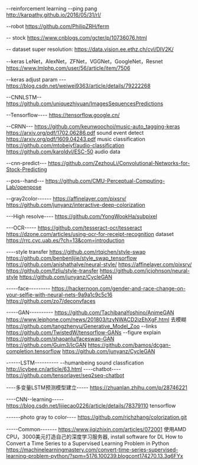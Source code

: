 --reinforcement learning
  --ping pang
  http://karpathy.github.io/2016/05/31/rl/  

--robot
https://github.com/PhilipZRH/ferm

-- stock
https://www.cnblogs.com/gcter/p/10736076.html

-- dataset
super resolution:
   https://data.vision.ee.ethz.ch/cvl/DIV2K/

--keras LeNet，AlexNet，ZFNet，VGGNet，GoogleNet，Resnet
https://www.lmlphp.com/user/56/article/item/7506

--keras adjust param ---
https://blog.csdn.net/weiwei9363/article/details/79222268

--CNNLSTM--
https://github.com/uniquezhiyuan/ImagesSequencesPredictions

--Tensorflow----
https://tensorflow.google.cn/

--CRNN---
https://github.com/keunwoochoi/music-auto_tagging-keras
https://arxiv.org/pdf/1702.06286.pdf sound event detect
https://arxiv.org/pdf/1609.04243.pdf music classification
https://github.com/mtobeiyf/audio-classification
https://github.com/karoldvl/ESC-50  audio data

--cnn-predict---
https://github.com/ZezhouLi/Convolutional-Networks-for-Stock-Predicting

--pos--hand---
https://github.com/CMU-Perceptual-Computing-Lab/openpose

--gray2color------
https://affinelayer.com/pixsrv/
https://github.com/junyanz/interactive-deep-colorization

---High resolve----
https://github.com/YongWookHa/subpixel

---OCR-----
https://github.com/tesseract-ocr/tesseract
https://dzone.com/articles/using-ocr-for-receipt-recognition
dataset
https://rrc.cvc.uab.es/?ch=13&com=introduction

----style transfer
https://github.com/rtqichen/style-swap
https://github.com/benbenlijie/style_swap_tensorflow
https://github.com/anishathalye/neural-style/
https://affinelayer.com/pixsrv/
https://github.com/fzliu/style-transfer
https://github.com/jcjohnson/neural-style
https://github.com/junyanz/CycleGAN

-----face---------
https://hackernoon.com/gender-and-race-change-on-your-selfie-with-neural-nets-9a9a1c9c5c16
https://github.com/zo7/deconvfaces

-----GAN----------
https://github.com/TachibanaYoshino/AnimeGAN
https://www.leiphone.com/news/201803/tzyNWACD2jzEhXgF.html 去模糊
https://github.com/tangzhenyu/Generative_Model_Zoo --links
https://github.com/TwistedW/tensorflow-GANs  --figure explain
https://github.com/shaoanlu/faceswap-GAN
https://github.com/Guim3/IcGAN
https://github.com/bamos/dcgan-completion.tensorflow
https://github.com/junyanz/CycleGAN

------LSTM----------
  --humanbeing sound classfication
http://icybee.cn/article/63.html
  ----chatbot----
https://github.com/tensorlayer/seq2seq-chatbot

----多变量LSTM预测模型建立-----
https://zhuanlan.zhihu.com/p/28746221

----CNN--learning-----
https://blog.csdn.net/lijiecao0226/article/details/78379110  tensorflow

------photo gray to color----
https://github.com/richzhang/colorization.git

-----Common-------
https://www.jiqizhixin.com/articles/072001 使用AMD CPU，3000美元打造自己的深度学习服务器, install software for DL
How to Convert a Time Series to a Supervised Learning Problem in Python
https://machinelearningmastery.com/convert-time-series-supervised-learning-problem-python/?spm=5176.100239.blogcont174270.13.3q6FYx
